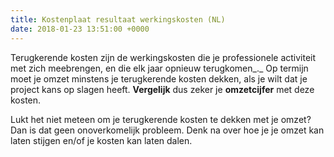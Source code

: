```yaml
---
title: Kostenplaat resultaat werkingskosten (NL)
date: 2018-01-23 13:51:00 +0000
---
```

Terugkerende kosten zijn de werkingskosten die je professionele activiteit met zich meebrengen, en die elk jaar opnieuw terugkomen_._ Op termijn moet je omzet minstens je terugkerende kosten dekken, als je wilt dat je project kans op slagen heeft.  **Vergelijk** dus zeker je **omzetcijfer** met deze kosten.

Lukt het niet meteen om je terugkerende kosten te dekken met je omzet? Dan is dat geen onoverkomelijk probleem. Denk na over hoe je je omzet kan laten stijgen en/of je kosten kan laten dalen.